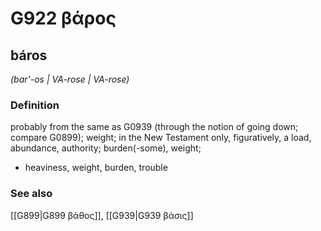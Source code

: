 # G922 βάρος

## báros

_(bar'-os | VA-rose | VA-rose)_

### Definition

probably from the same as G0939 (through the notion of going down; compare G0899); weight; in the New Testament only, figuratively, a load, abundance, authority; burden(-some), weight; 

- heaviness, weight, burden, trouble

### See also

[[G899|G899 βάθος]], [[G939|G939 βάσις]]
